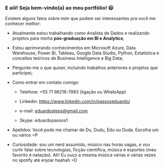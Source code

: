 ### E aííí! Seja bem-vindo(a) ao meu portfólio! 😃
Existem alguns fatos sobre mim que podem ser interessantes pra você me conhecer melhor:

- Atualmente estou trabalhando como Analista de Dados e realizando projetos para minha **pós-graduação em BI e Analytics**;

- Estou aprimorando conhecimentos em Microsoft Azure, Data Warehouse, Power BI, Tableau, Google Data Studio, Python, Estatística e conceitos teóricos de Business Intelligence e Big Data;

- Pergunte-me o que quiser, incluindo trabalhos anteriores e projetos que participei;

- Como entrar em contato comigo:

  * Telefone: +55 71 98216-7883 (ligação ou WhatsApp)
  
  * Linkedin: https://www.linkedin.com/in/passoseduardo/
  
  * e-mail: eduardosteps@gmail.com
  
  * Skype: eduardopassos1
    
- Apelidos: Você pode me chamar de Du, Dudu, Edu ou Duda. Escolha um ou vários =P

- Curiosidade: sou um nerd assumido, músico nas horas vagas, e vou curtir falar sobre tecnologias, ficção científica, música e esportes (meu favorito é natação). Ah! Eu ouço a mesma música várias e várias vezes no spotify até enjoar haahah =D
